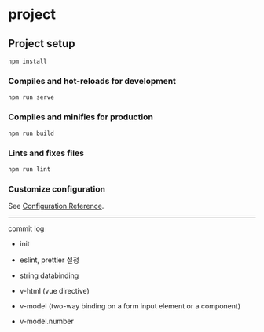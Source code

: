 # project

## Project setup
```
npm install
```

### Compiles and hot-reloads for development
```
npm run serve
```

### Compiles and minifies for production
```
npm run build
```

### Lints and fixes files
```
npm run lint
```

### Customize configuration
See [Configuration Reference](https://cli.vuejs.org/config/).

---

commit log

- init

- eslint, prettier 설정

- string databinding

- v-html (vue directive)

- v-model (two-way binding on a form input element or a component)

- v-model.number